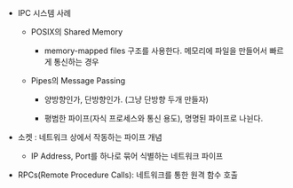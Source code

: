 - IPC 시스템 사례

	- POSIX의 Shared Memory

		- memory-mapped files 구조를 사용한다. 메모리에 파일을 만들어서 빠르게 통신하는 경우

	- Pipes의 Message Passing

		- 양방향인가, 단방향인가. (그냥 단방향 두개 만들자)

		- 평범한 파이프(자식 프로세스와 통신 용도), 명명된 파이프로 나뉜다.

- 소켓 : 네트워크 상에서 작동하는 파이프 개념

	- IP Address, Port를 하나로 묶어 식별하는 네트워크 파이프

- RPCs(Remote Procedure Calls): 네트워크를 통한 원격 함수 호출

<br/>

<br/>

